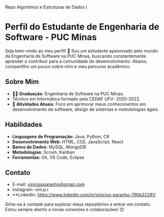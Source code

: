Repo Algoritmos e Estruturas de Dados I

# Perfil do Estudante de Engenharia de Software - PUC Minas

Seja bem-vindo ao meu perfil! 👋 Sou um estudante apaixonado pelo mundo da Engenharia de Software na PUC Minas, buscando constantemente aprender e contribuir para a comunidade de desenvolvimento. Abaixo, compartilho um pouco sobre mim e meu percurso acadêmico.

## Sobre Mim

- 👨‍🎓 **Graduação**: Engenharia de Software na PUC Minas.
- Técnico em Informática formado pela CEDAF UFV- 2020-2022. 
- 🌱 **Atividades Atuais**: Foco em aprimorar meus conhecimentos em desenvolvimento de software, design de sistemas e metodologias ágeis.
## Habilidades

- **Linguagens de Programação:** Java, Python, C#
- **Desenvolvimento Web:** HTML, CSS, JavaScript, React
- **Banco de Dados:** MySQL, MongoDB
- **Metodologias:** Scrum, Kanban
- **Ferramentas:** Git, VS Code, Eclipse


## Contato

-  E-mail: viniciusparanho@gmail.com
-  instagram: vini.p.r
- **LinkedIn: https://www.linkedin.com/in/vinicius-paranho-790b22281/

Sinta-se à vontade para explorar meus repositórios e entrar em contato. Estou sempre aberto a novas conexões e colaborações! 😊
